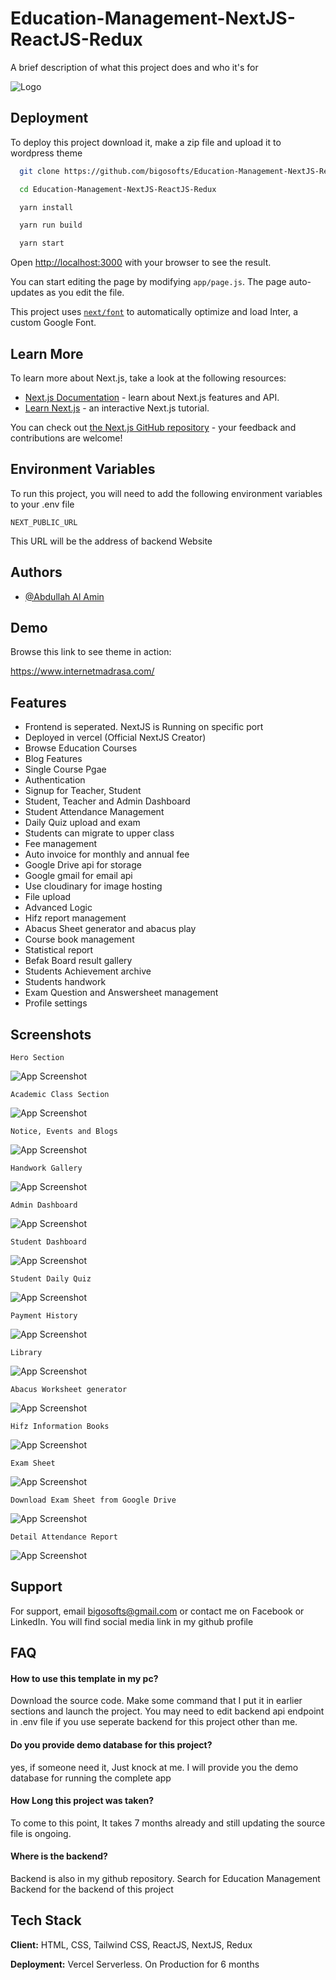 
# Education-Management-NextJS-ReactJS-Redux

A brief description of what this project does and who it's for


![Logo](https://atiqlab.bigosofts.com/wp-content/uploads/2024/08/madrasa.png)


## Deployment

To deploy this project download it, make a zip file and upload it to wordpress theme

```bash
  git clone https://github.com/bigosofts/Education-Management-NextJS-ReactJS-Redux.git
```

```bash
  cd Education-Management-NextJS-ReactJS-Redux
```

```bash
  yarn install
```

```bash
  yarn run build
```

```bash
  yarn start
```

Open [http://localhost:3000](http://localhost:3000) with your browser to see the result.

You can start editing the page by modifying `app/page.js`. The page auto-updates as you edit the file.

This project uses [`next/font`](https://nextjs.org/docs/basic-features/font-optimization) to automatically optimize and load Inter, a custom Google Font.

## Learn More

To learn more about Next.js, take a look at the following resources:

- [Next.js Documentation](https://nextjs.org/docs) - learn about Next.js features and API.
- [Learn Next.js](https://nextjs.org/learn) - an interactive Next.js tutorial.

You can check out [the Next.js GitHub repository](https://github.com/vercel/next.js/) - your feedback and contributions are welcome!


## Environment Variables

To run this project, you will need to add the following environment variables to your .env file

`NEXT_PUBLIC_URL`

This URL will be the address of backend Website


## Authors

- [@Abdullah Al Amin](https://www.linkedin.com/in/abdullah-al-amin-93408b192)


## Demo

Browse this link to see theme in action:

https://www.internetmadrasa.com/
## Features

- Frontend is seperated. NextJS is Running on specific port
- Deployed in vercel (Official NextJS Creator)
- Browse Education Courses
- Blog Features
- Single Course Pgae
- Authentication
- Signup for Teacher, Student
- Student, Teacher and Admin Dashboard
- Student Attendance Management
- Daily Quiz upload and exam
- Students can migrate to upper class
- Fee management
- Auto invoice for monthly and annual fee
- Google Drive api for storage
- Google gmail for email api
- Use cloudinary for image hosting
- File upload
- Advanced Logic
- Hifz report management
- Abacus Sheet generator and abacus play
- Course book management
- Statistical report
- Befak Board result gallery
- Students Achievement archive
- Students handwork
- Exam Question and Answersheet management
- Profile settings



## Screenshots

    Hero Section
![App Screenshot](https://atiqlab.bigosofts.com/wp-content/uploads/2024/08/Screenshot-from-2024-08-25-15-46-07.png)

    Academic Class Section
![App Screenshot](https://atiqlab.bigosofts.com/wp-content/uploads/2024/08/Screenshot-from-2024-08-25-15-46-34.png)

    Notice, Events and Blogs
![App Screenshot](https://atiqlab.bigosofts.com/wp-content/uploads/2024/08/Screenshot-from-2024-08-25-15-47-00.png)

    Handwork Gallery
![App Screenshot](https://atiqlab.bigosofts.com/wp-content/uploads/2024/08/Screenshot-from-2024-08-25-15-47-13.png)

    Admin Dashboard
![App Screenshot](https://atiqlab.bigosofts.com/wp-content/uploads/2024/08/Screenshot-from-2024-08-25-15-47-48.png)

    Student Dashboard
![App Screenshot](https://atiqlab.bigosofts.com/wp-content/uploads/2024/08/Screenshot-from-2024-08-25-15-48-38.png)

    Student Daily Quiz
![App Screenshot](https://atiqlab.bigosofts.com/wp-content/uploads/2024/08/Screenshot-from-2024-08-25-15-49-04.png)

    Payment History
![App Screenshot](https://atiqlab.bigosofts.com/wp-content/uploads/2024/08/Screenshot-from-2024-08-25-15-50-05.png)

    Library
![App Screenshot](https://atiqlab.bigosofts.com/wp-content/uploads/2024/08/Screenshot-from-2024-08-25-15-50-22.png)

    Abacus Worksheet generator
![App Screenshot](https://atiqlab.bigosofts.com/wp-content/uploads/2024/08/Screenshot-from-2024-08-25-15-51-28.png)

    Hifz Information Books
![App Screenshot](https://atiqlab.bigosofts.com/wp-content/uploads/2024/08/Screenshot-from-2024-08-25-15-52-08.png)

    Exam Sheet
![App Screenshot](https://atiqlab.bigosofts.com/wp-content/uploads/2024/08/Screenshot-from-2024-08-25-15-53-13.png)

    Download Exam Sheet from Google Drive
![App Screenshot](https://atiqlab.bigosofts.com/wp-content/uploads/2024/08/Screenshot-from-2024-08-25-15-53-33.png)

    Detail Attendance Report
![App Screenshot](https://atiqlab.bigosofts.com/wp-content/uploads/2024/08/Screenshot-from-2024-08-25-15-54-19.png)

## Support

For support, email bigosofts@gmail.com or contact me on Facebook or LinkedIn. You will find social media link in my github profile


## FAQ

#### How to use this template in my pc?

Download the source code. Make some command that I put it in earlier sections and launch the project. You may need to edit backend api endpoint in .env file if you use seperate backend for this project other than me.

#### Do you provide demo database for this project?

yes, if someone need it, Just knock at me. I will provide you the demo database for running the complete app

#### How Long this project was taken?

To come to this point, It takes 7 months already and still updating the source file is ongoing.

#### Where is the backend?

Backend is also in my github repository. Search for Education Management Backend for the backend of this project


## Tech Stack

**Client:** HTML, CSS, Tailwind CSS, ReactJS, NextJS, Redux

**Deployment:** Vercel Serverless. On Production for 6 months

